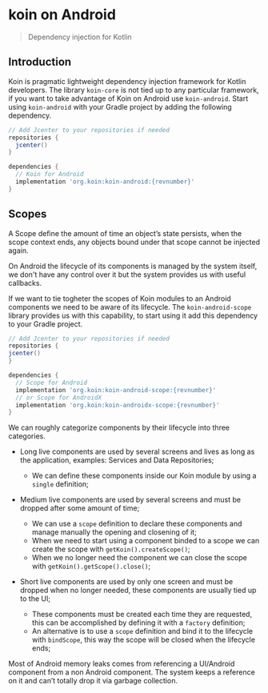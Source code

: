 # koin on Android

> Dependency injection for Kotlin

## Introduction

Koin is pragmatic lightweight dependency injection framework for Kotlin
developers. The library `koin-core` is not tied up to any particular framework,
if you want to take advantage of Koin on Android use `koin-android`. Start
using `koin-android` with your Gradle project by adding the following
dependency.

```groovy
// Add Jcenter to your repositories if needed
repositories {
  jcenter()
}

dependencies {
  // Koin for Android
  implementation 'org.koin:koin-android:{revnumber}'
}
```

## Scopes

A Scope define the amount of time an object’s state persists, when the scope
context ends, any objects bound under that scope cannot be injected again.

On Android the lifecycle of its components is managed by the system itself, we
don't have any control over it but the system provides us with useful callbacks.

If we want to tie togheter the scopes of Koin modules to an Android components
we need to be aware of its lifecycle. The `koin-android-scope` library provides
us with this capability, to start using it add this dependency to your Gradle
project.

```groovy
// Add Jcenter to your repositories if needed
repositories {
jcenter()
}

dependencies {
  // Scope for Android
  implementation 'org.koin:koin-android-scope:{revnumber}'
  // or Scope for AndroidX
  implementation 'org.koin:koin-androidx-scope:{revnumber}'
}
```

We can roughly categorize components by their lifecycle into three categories.

- Long live components are used by several screens and lives as long as the
  application, examples: Services and Data Repositories;
  - We can define these components inside our Koin module by using a `single`
    definition;

- Medium live components are used by several screens and must be dropped after
  some amount of time;
  - We can use a `scope` definition to declare these components and manage
    manually the opening and closening of it;
  - When we need to start using a component binded to a scope we can create the
    scope with `getKoin().createScope()`;
  - When we no longer need the component we can close the scope with
    `getKoin().getScope().close()`;

- Short live components are used by only one screen and must be dropped when no
  longer needed, these components are usually tied up to the UI;
    - These components must be created each time they are requested, this can
      be accomplished by defining it with a `factory` definition;
    - An alternative is to use a `scope` definition and bind it to the
      lifecycle with `bindScope`, this way the scope will be closed when the
      lifecycle ends;

Most of Android memory leaks comes from referencing a UI/Android component from
a non Android component. The system keeps a reference on it and can’t totally
drop it via garbage collection.
